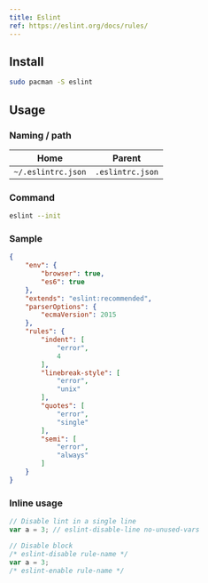 ```yaml
---
title: Eslint
ref: https://eslint.org/docs/rules/
---
```


## Install

```bash
sudo pacman -S eslint
```

## Usage

### Naming / path

| Home | Parent |
| ---- | ------ |
| `~/.eslintrc.json` | `.eslintrc.json` |

### Command

```bash
eslint --init
```

### Sample

```json
{
    "env": {
        "browser": true,
        "es6": true
    },
    "extends": "eslint:recommended",
    "parserOptions": {
        "ecmaVersion": 2015
    },
    "rules": {
        "indent": [
            "error",
            4
        ],
        "linebreak-style": [
            "error",
            "unix"
        ],
        "quotes": [
            "error",
            "single"
        ],
        "semi": [
            "error",
            "always"
        ]
    }
}
```

### Inline usage

```js
// Disable lint in a single line
var a = 3; // eslint-disable-line no-unused-vars

// Disable block
/* eslint-disable rule-name */
var a = 3;
/* eslint-enable rule-name */
```
